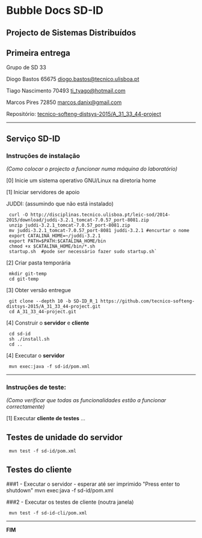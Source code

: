 # Bubble Docs SD-ID
## Projecto de Sistemas Distribuídos ##

## Primeira entrega ##

Grupo de SD 33

Diogo Bastos	65675 diogo.bastos@tecnico.ulisboa.pt 

Tiago Nascimento 70493	ti_tyago@hotmail.com

Marcos Pires 	 72850	marcos.danix@gmail.com



Repositório:
[tecnico-softeng-distsys-2015/A_31_33_44-project](https://github.com/tecnico-softeng-distsys-2015/A_31_33_44-project/)


-------------------------------------------------------------------------------

## Serviço SD-ID

### Instruções de instalação 
*(Como colocar o projecto a funcionar numa máquina do laboratório)*

[0] Inicie um sistema operativo GNU/Linux na diretoria home

[1] Iniciar servidores de apoio

JUDDI: (assumindo que não está instalado)

     curl -O http://disciplinas.tecnico.ulisboa.pt/leic-sod/2014-2015/download/juddi-3.2.1_tomcat-7.0.57_port-8081.zip
     unzip juddi-3.2.1_tomcat-7.0.57_port-8081.zip
     mv juddi-3.2.1_tomcat-7.0.57_port-8081 juddi-3.2.1 #encurtar o nome
     export CATALINA_HOME=~/juddi-3.2.1
     export PATH=$PATH:$CATALINA_HOME/bin
     chmod +x $CATALINA_HOME/bin/*.sh
     startup.sh  #pode ser necessário fazer sudo startup.sh`

[2] Criar pasta temporária

     mkdir git-temp
     cd git-temp

[3] Obter versão entregue

     git clone --depth 10 -b SD-ID_R_1 https://github.com/tecnico-softeng-distsys-2015/A_31_33_44-project.git
     cd A_31_33_44-project.git

[4] Construir o **servidor** e **cliente**

     cd sd-id
     sh ./install.sh
     cd ..

[4] Executar o **servidor**

     mvn exec:java -f sd-id/pom.xml


-------------------------------------------------------------------------------

### Instruções de teste: ###
*(Como verificar que todas as funcionalidades estão a funcionar correctamente)*


[1] Executar **cliente de testes** ...


## Testes de unidade do servidor
    
     mvn test -f sd-id/pom.xml

## Testes do cliente

###1 - Executar o servidor - esperar até ser imprimido "Press enter to shutdown"
     mvn exec:java -f sd-id/pom.xml

###2 - Executar os testes de cliente (noutra janela)

     mvn test -f sd-id-cli/pom.xml


-------------------------------------------------------------------------------
**FIM**
